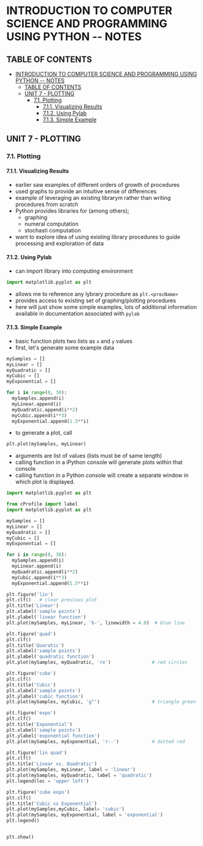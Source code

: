 # INTRODUCTION TO COMPUTER SCIENCE AND PROGRAMMING USING PYTHON -- NOTES

## TABLE OF CONTENTS

- [INTRODUCTION TO COMPUTER SCIENCE AND PROGRAMMING USING PYTHON -- NOTES](#introduction-to-computer-science-and-programming-using-python----notes)
  - [TABLE OF CONTENTS](#table-of-contents)
  - [UNIT 7 - PLOTTING](#unit-7---plotting)
    - [7.1. Plotting](#71-plotting)
      - [7.1.1. Visualizing Results](#711-visualizing-results)
      - [7.1.2. Using Pylab](#712-using-pylab)
      - [7.1.3. Simple Example](#713-simple-example)

## UNIT 7 - PLOTTING

### 7.1. Plotting

#### 7.1.1. Visualizing Results

- earlier saw examples of different orders of growth of procedures
- used graphs to provide an intuitive sense of differences
- example of leveraging an existing librarym rather than writing procedures from scratch
- Python provides libraries for (among others);
  - graphing
  - numeral computation
  - stochasti computation
- want to explore idea of using existing library procedures to guide processing and exploration of data

#### 7.1.2. Using Pylab

- can import library into computing environment

```python
import matplotlib.pyplot as plt
```

- allows me to reference any lybrary procedure as `plt.<procName>`
- provides access to existing set of graphing/plotting procedures
- here will just show some simple examples, lots of additional information available in documentation associated with `pylab`

#### 7.1.3. Simple Example

- basic function plots two lists as `x` and `y` values
- first, let's generate some example data

```python
mySamples = []
myLinear = []
myQuadratic = []
myCubic = []
myExponential = []

for i in range(0, 30):
  mySamples.append(i)
  myLinear.append(i)
  myQuadratic.append(i**2)
  myCubic.append(i**3)
  myExponential.append(1.5**i)
```

- to generate a plot, call

```python
plt.plot(mySamples, myLinear)
```

- arguments are list of values (lists must be of same length)
- calling function in a iPython console will generate plots within that console
- calling function in a Python console will create a separate window in which plot is displayed.

```python
import matplotlib.pyplot as plt

from cProfile import label
import matplotlib.pyplot as plt

mySamples = []
myLinear = []
myQuadratic = []
myCubic = []
myExponential = []

for i in range(0, 30):
  mySamples.append(i)
  myLinear.append(i)
  myQuadratic.append(i**2)
  myCubic.append(i**3)
  myExponential.append(1.5**i)

plt.figure('lin')
plt.clf()   # clear previous plot
plt.title('Linear')
plt.xlabel('sample points')
plt.ylabel('linear function')
plt.plot(mySamples, myLinear, 'b-', linewidth = 4.0)  # blue line

plt.figure('quad')
plt.clf()
plt.title('Quaratic')
plt.xlabel('sample points')
plt.ylabel('quadratic function')
plt.plot(mySamples, myQuadratic, 'ro')               # red circles

plt.figure('cube')
plt.clf()
plt.title('Cubic')
plt.xlabel('sample points')
plt.ylabel('cubic function')
plt.plot(mySamples, myCubic, 'g^')                   # triangle green

plt.figure('expo')
plt.clf()
plt.title('Exponential')
plt.xlabel('sample points')
plt.ylabel('exponential function')
plt.plot(mySamples, myExponential, 'r--')            # dotted red

plt.figure('lin quad')
plt.clf()
plt.title('Linear vs. Quadratic')
plt.plot(mySamples, myLinear, label = 'linear')
plt.plot(mySamples, myQuadratic, label = 'quadratic')
plt.legend(loc = 'upper left')

plt.figure('cube expo')
plt.clf()
plt.title('Cubic vs Exponential')
plt.plot(mySamples,myCubic, label= 'cubic')
plt.plot(mySamples, myExponential, label = 'exponential')
plt.legend()


plt.show()
```
